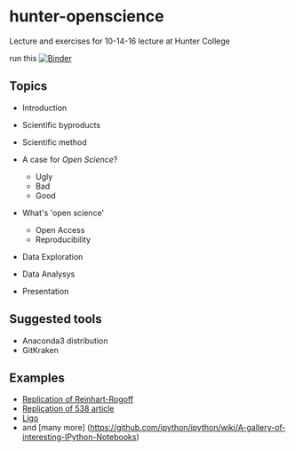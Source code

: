 # hunter-openscience
Lecture and exercises for 10-14-16 lecture at Hunter College

run this
[![Binder](http://mybinder.org/badge.svg)](http://mybinder.org:/repo/actionfarsi/hunter-openscience)

## Topics
 - Introduction
 - Scientific byproducts
 - Scientific method
 - A case for *Open Science*?
    - Ugly
    - Bad
    - Good
    
 - What's 'open science'
    - Open Access
    - Reproducibility

 - Data Exploration
 - Data Analysys
 - Presentation
 
 
## Suggested tools
 - Anaconda3 distribution
 - GitKraken

## Examples
 - [Replication of Reinhart-Rogoff](http://nbviewer.jupyter.org/github/vincentarelbundock/Reinhart-Rogoff/blob/master/reinhart-rogoff.ipynb)
 - [Replication of 538 article](http://nbviewer.jupyter.org/github/brianckeegan/Bechdel/blob/master/Bechdel_test.ipynb)
 - [Ligo](https://losc.ligo.org/tutorials/)
 - and [many more] (https://github.com/ipython/ipython/wiki/A-gallery-of-interesting-IPython-Notebooks)